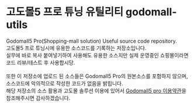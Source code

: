# 고도몰5 프로 튜닝 유틸리티 godomall-utils
Godomall5 Pro(Shopping-mall solution) Useful source code repository.<br>
고도몰5 프로 튜닝시에 유용한 소스코드를 기록하는 저장소입니다.<br>
실무에 바로 복사 붙여넣기하여 사용해도 유용한 소스지만 실제 운영중인 쇼핑몰이라면 코드 리뷰/테스트 후 사용합시당.<br>
<br>
또한 이 저장소에 업로드 된 소스들은 Godomall5 Pro의 원본소스를 포함하지 않으며, 소스코드에 악의적으로 작성한 코드가 없음을 밝힙니다. <br>
해당 저장소의 소스 활용과 고도몰 솔루션 이용에 있어서 <a href="https://www.godo.co.kr/etc/agreement/godo5pro-agreement.gd">Godomall5 pro 이용약관</a>을 참조해주시면 감사하겠습니다.<br>
